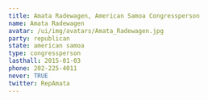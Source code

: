 ```yaml
---
title: Amata Radewagen, American Samoa Congressperson
name: Amata Radewagen
avatar: /ui/img/avatars/Amata_Radewagen.jpg
party: republican
state: american samoa
type: congressperson
lasthall: 2015-01-03
phone: 202-225-4011
never: TRUE
twitter: RepAmata
---
```

